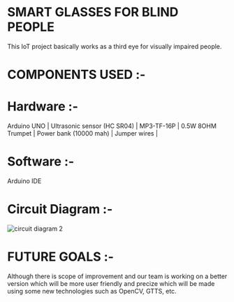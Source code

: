 # SMART GLASSES FOR BLIND PEOPLE

This IoT project basically works as a third eye for visually impaired people.

# COMPONENTS USED :-

# Hardware :-
Arduino UNO | 
Ultrasonic sensor (HC SR04) | 
MP3-TF-16P | 
0.5W 8OHM Trumpet | 
Power bank (10000 mah) | 
Jumper wires | 

# Software :-

Arduino IDE

# Circuit Diagram :- 

![circuit diagram 2](https://github.com/PratikMore55/IoT-based-projects/assets/138502602/0290fa2a-c11c-4da8-99ba-ac1ddc9bd292)

# FUTURE GOALS :-
 
Although there is scope of improvement and our team is working on a better version which will be more user friendly and precize which will be made using some new technologies such as OpenCV, GTTS, etc.

